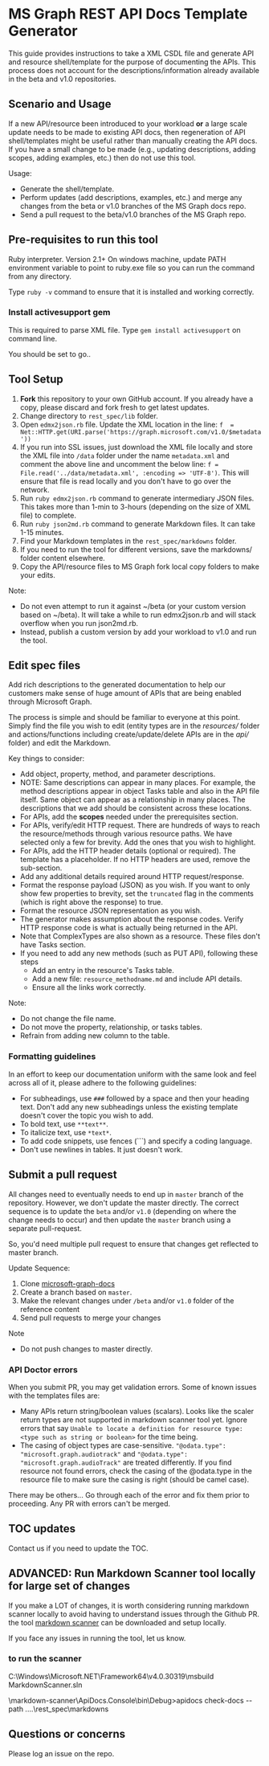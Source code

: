 # MS Graph REST API Docs Template Generator

This guide provides instructions to take a XML CSDL file and generate API and resource shell/template for the purpose of documenting the APIs. This process does not account for the descriptions/information already available in the beta and v1.0 repositories.

## Scenario and Usage

If a new API/resource been introduced to your workload **or** a large scale update needs to be made to existing API docs, then regeneration of API shell/templates might be useful rather than manually creating the API docs. If you have a small change to be made (e.g., updating descriptions, adding scopes, adding examples, etc.) then do not use this tool.

Usage:

- Generate the shell/template.
- Perform updates (add descriptions, examples, etc.) and merge any changes from the beta or v1.0 branches of the MS Graph docs repo.
- Send a pull request to the beta/v1.0 branches of the MS Graph repo.

## Pre-requisites to run this tool

Ruby interpreter. Version 2.1+
On windows machine, update PATH environment variable to point to ruby.exe file so you can run the command from any directory.

Type `ruby -v` command to ensure that it is installed and working correctly.

### Install activesupport gem

This is required to parse XML file.
Type `gem install activesupport` on command line.

You should be set to go..

## Tool Setup

1. **Fork** this repository to your own GitHub account. If you already have a copy, please discard and fork fresh to get latest updates.
1. Change directory to `rest_spec/lib` folder.
1. Open `edmx2json.rb` file. Update the XML location in the line: `f  = Net::HTTP.get(URI.parse('https://graph.microsoft.com/v1.0/$metadata'))`
1. If you run into SSL issues, just download the XML file locally and store the XML file into `/data` folder under the name `metadata.xml` and comment the above line and uncomment the below line: `f = File.read('../data/metadata.xml', :encoding => 'UTF-8')`. This will ensure that file is read locally and you don't have to go over the network.
1. Run `ruby edmx2json.rb` command to generate intermediary JSON files. This takes more than 1-min to 3-hours (depending on the size of XML file) to complete.
1. Run `ruby json2md.rb` command to generate Markdown files. It can take 1-15 minutes.
1. Find your Markdown templates in the `rest_spec/markdowns` folder.
1. If you need to run the tool for different versions, save the markdowns/ folder content elsewhere.
1. Copy the API/resource files to MS Graph fork local copy folders to make your edits.

Note:

- Do not even attempt to run it against ~/beta (or your custom version based on ~/beta). It will take a while to run edmx2json.rb and will stack overflow when you run json2md.rb.
- Instead, publish a custom version by add your workload to v1.0 and run the tool.

## Edit spec files

Add rich descriptions to the generated documentation to help our customers make sense of huge amount of APIs that are being enabled through Microsoft Graph.

The process is simple and should be familiar to everyone at this point. Simply find the file you wish to edit (entity types are in the *resources/* folder and actions/functions including create/update/delete APIs are in the *api/* folder) and edit the Markdown.

Key things to consider:

- Add object, property, method, and parameter descriptions.
- NOTE: Same descriptions can appear in many places. For example, the method descriptions appear in object Tasks table and also in the API file itself. Same object can appear as a relationship in many places. The descriptions that we add should be consistent across these locations.
- For APIs, add the **scopes** needed under the prerequisites section.
- For APIs, verify/edit HTTP request. There are hundreds of ways to reach the resource/methods through various resource paths. We have selected only a few for brevity. Add the ones that you wish to highlight.
- For APIs, add the HTTP header details (optional or required). The template has a placeholder. If no HTTP headers are used, remove the sub-section.
- Add any additional details required around HTTP request/response.
- Format the response payload (JSON) as you wish. If you want to only show few properties to brevity, set the `truncated` flag in the comments (which is right above the response) to true.
- Format the resource JSON representation as you wish.
- The generator makes assumption about the response codes. Verify HTTP response code is what is actually being returned in the API.
- Note that ComplexTypes are also shown as a resource. These files don't have Tasks section.
- If you need to add any new methods (such as PUT API), following these steps
  - Add an entry in the resource's Tasks table.
  - Add a new file: `resource_methodname.md` and include API details.
  - Ensure all the links work correctly.

Note:

- Do not change the file name.
- Do not move the property, relationship, or tasks tables.
- Refrain from adding new column to the table.

### Formatting guidelines

In an effort to keep our documentation uniform with the same look and feel across all of it, please adhere to the following guidelines:

- For subheadings, use `###` followed by a space and then your heading text. Don't add any new subheadings unless the existing template doesn't cover the topic you wish to add.
- To bold text, use `**text**`.
- To italicize text, use `*text*`.
- To add code snippets, use fences (```) and specify a coding language.
- Don't use newlines in tables. It just doesn't work.

## Submit a pull request

All changes need to eventually needs to end up in `master` branch of the repository. However, we don't update the master directly. The correct sequence is to update the `beta` and/or `v1.0` (depending on where the change needs to occur) and then update the `master` branch using a separate pull-request.

So, you'd need multiple pull request to ensure that changes get reflected to master branch.

Update Sequence:

1. Clone [microsoft-graph-docs](https://github.com/microsoftgraph/microsoft-graph-docs)
2. Create a branch based on `master`.
3. Make the relevant changes under `/beta` and/or `v1.0` folder of the reference content
4. Send pull requests to merge your changes

Note

- Do not push changes to master directly.

### API Doctor errors

When you submit PR, you may get validation errors. Some of known issues with the templates files are:

- Many APIs return string/boolean values (scalars). Looks like the scaler return types are not supported in markdown scanner tool yet. Ignore errors that say `Unable to locate a definition for resource type: <type such as string or boolean>` for the time being.
- The casing of object types are case-sensitive. `"@odata.type": "microsoft.graph.audiotrack"` and `"@odata.type": "microsoft.graph.audioTrack"` are treated differently. If you find resource not found errors, check the casing of the @odata.type in the resource file to make sure the casing is right (should be camel case).

There may be others... Go through each of the error and fix them prior to proceeding. Any PR with errors can't be merged.

## TOC updates

Contact us if you need to update the TOC.

## ADVANCED: Run Markdown Scanner tool locally for large set of changes

If you make a LOT of changes, it is worth considering running markdown scanner locally to avoid having to understand issues through the Github PR. the tool [markdown scanner](https://github.com/OneDrive/markdown-scanner) can be downloaded and setup locally.

If you face any issues in running the tool, let us know.

### to run the scanner

C:\Windows\Microsoft.NET\Framework64\v4.0.30319\msbuild MarkdownScanner.sln

\markdown-scanner\ApiDocs.Console\bin\Debug>apidocs check-docs --path ..\..\rest_spec\markdowns

## Questions or concerns

Please log an issue on the repo.
